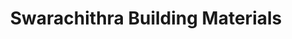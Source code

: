 ---
title: "Swarachithra Building Materials"
url: /edava/swarachithra-building-materials/
shop: hardware
---